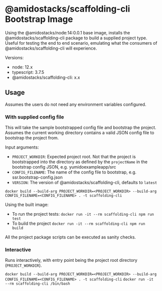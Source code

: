 # @amidostacks/scaffolding-cli Bootstrap Image

Using the @amidostacks/node:14:0.0.1 base image, installs the @amidostacks/scaffolding-cli package to build a supplied project type.
Useful for testing the end to end scenario, emulating what the consumers of @amidostacks/scaffolding-cli will experience.

Versions:

- node: 12.x
- typescript: 3.7.5
- @amidostacks/scaffolding-cli: x.x

## Usage

Assumes the users do not need any environment variables configured.

### With supplied config file

This will take the sample bootstrapped config file and bootstrap the project. Assumes the current working directory contains a valid JSON config file to bootstrap the project from.

Input arguments:

- `PROJECT_WORKDIR`: Expected project root. Not that the project is bootstrapped into the directory as defined by the `projectName` in the bootstrap config JSON, e.g. yumidoexampleapp/src
- `CONFIG_FILENAME`: The name of the config file to bootstrap, e.g. ssr.bootstrap-config.json
- `VERSION`: The version of @amidostacks/scaffolding-cli, defaults to `latest`

`docker build --build-arg PROJECT_WORKDIR=<PROJECT_WORKDIR> --build-arg CONFIG_FILENAME=<CONFIG_FILENAME> . -t scaffolding-cli`

Using the built image:

- To run the project tests: `docker run -it --rm scaffolding-cli npm run test`
- To build the project `docker run -it --rm scaffolding-cli npm run build`

All the project package scripts can be executed as sanity checks.

### Interactive

Runs interactively, with entry point being the project root directory (`PROJECT_WORKDIR`).

`docker build --build-arg PROJECT_WORKDIR=<PROJECT_WORKDIR> --build-arg CONFIG_FILENAME=<CONFIG_FILENAME> . -t scaffolding-cli`
`docker run -it --rm scaffolding-cli /bin/bash`
